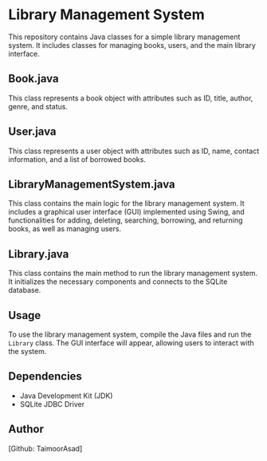 # Library Management System

This repository contains Java classes for a simple library management system. It includes classes for managing books, users, and the main library interface.

## Book.java

This class represents a book object with attributes such as ID, title, author, genre, and status.

## User.java

This class represents a user object with attributes such as ID, name, contact information, and a list of borrowed books.

## LibraryManagementSystem.java

This class contains the main logic for the library management system. It includes a graphical user interface (GUI) implemented using Swing, and functionalities for adding, deleting, searching, borrowing, and returning books, as well as managing users.

## Library.java

This class contains the main method to run the library management system. It initializes the necessary components and connects to the SQLite database.

## Usage

To use the library management system, compile the Java files and run the `Library` class. The GUI interface will appear, allowing users to interact with the system.

## Dependencies

- Java Development Kit (JDK)
- SQLite JDBC Driver

## Author

[Github: TaimoorAsad]
